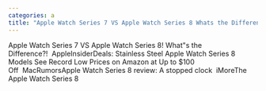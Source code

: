 ```yaml
---
categories: a
title: "Apple Watch Series 7 VS Apple Watch Series 8 Whats the Difference  AppleInsider"
---
```

Apple Watch Series 7 VS Apple Watch Series 8! What"s the Difference?!&nbsp;&nbsp;AppleInsiderDeals: Stainless Steel Apple Watch Series 8 Models See Record Low Prices on Amazon at Up to $100 Off&nbsp;&nbsp;MacRumorsApple Watch Series 8 review: A stopped clock&nbsp;&nbsp;iMoreThe Apple Watch Series 8 